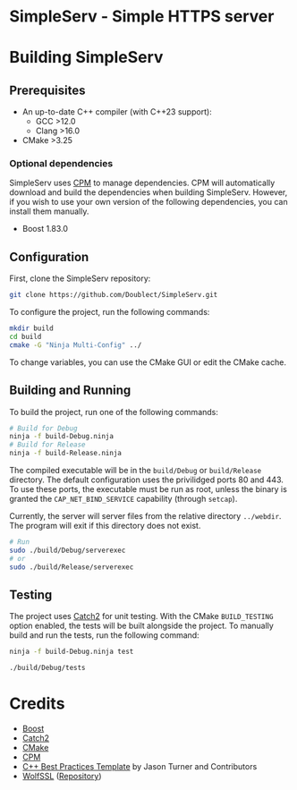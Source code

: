 # SimpleServ - Simple HTTPS server

# Building SimpleServ

## Prerequisites
- An up-to-date C++ compiler (with C++23 support): 
    - GCC >12.0
    - Clang >16.0
- CMake >3.25

### Optional dependencies
SimpleServ uses [CPM](https://github.com/cpm-cmake/CPM.cmake) to manage dependencies. CPM will automatically download and build the dependencies when building SimpleServ. However, if you wish to use your own version of the following dependencies, you can install them manually.

- Boost 1.83.0

## Configuration
First, clone the SimpleServ repository:
```bash
git clone https://github.com/Doublect/SimpleServ.git
```

To configure the project, run the following commands:
```bash
mkdir build
cd build
cmake -G "Ninja Multi-Config" ../
```

To change variables, you can use the CMake GUI or edit the CMake cache.

## Building and Running

To build the project, run one of the following commands:
```bash
# Build for Debug
ninja -f build-Debug.ninja 
# Build for Release
ninja -f build-Release.ninja
```

The compiled executable will be in the `build/Debug` or `build/Release` directory. The default configuration uses the privilidged ports 80 and 443. To use these ports, the executable must be run as root, unless the binary is granted the `CAP_NET_BIND_SERVICE` capability (through `setcap`).

Currently, the server will server files from the relative directory `../webdir`. The program will exit if this directory does not exist.
```bash
# Run
sudo ./build/Debug/serverexec
# or
sudo ./build/Release/serverexec
```

## Testing

The project uses [Catch2](https://github.com/catchorg/Catch2) for unit testing. With the CMake `BUILD_TESTING` option enabled, the tests will be built alongside the project. To manually build and run the tests, run the following command:
```bash
ninja -f build-Debug.ninja test

./build/Debug/tests
```


# Credits
- [Boost](https://www.boost.org/)
- [Catch2](https://github.com/catchorg/Catch2)
- [CMake](https://cmake.org/)
- [CPM](https://github.com/cpm-cmake/CPM.cmake)
- [C++ Best Practices Template](https://github.com/cpp-best-practices/cmake_template) by Jason Turner and Contributors
- [WolfSSL](https://www.wolfssl.com/) ([Repository](https://github.com/wolfSSL/wolfssl]))

